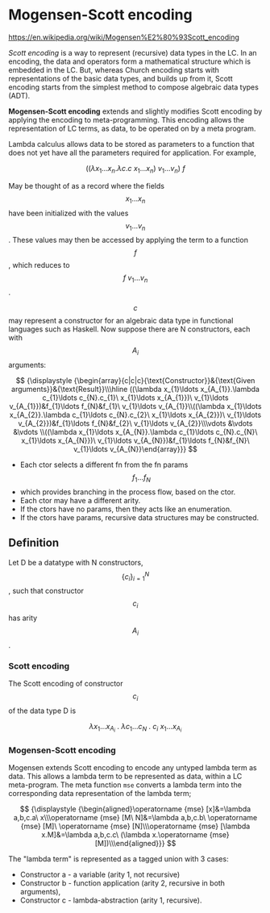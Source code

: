 # Mogensen-Scott encoding

https://en.wikipedia.org/wiki/Mogensen%E2%80%93Scott_encoding

*Scott encoding* is a way to represent (recursive) data types in the LC. In an encoding, the data and operators form a mathematical structure which is embedded in the LC. But, whereas Church encoding starts with representations of the basic data types, and builds up from it, Scott encoding starts from the simplest method to compose algebraic data types (ADT).

**Mogensen-Scott encoding** extends and slightly modifies Scott encoding by applying the encoding to meta-programming. This encoding allows the representation of LC terms, as data, to be operated on by a meta program.


Lambda calculus allows data to be stored as parameters to a function that does not yet have all the parameters required for application. For example,

$$
{\displaystyle ((\lambda x_{1}\ldots x_{n}.\lambda c.c\ x_{1}\ldots x_{n})\ v_{1}\ldots v_{n})\ f}
$$

May be thought of as a record where the fields $$x_1 \ldots x_n$$ have been initialized with the values $$v_1 \ldots v_n$$. These values may then be accessed by applying the term to a function $$f$$, which reduces to
$$f\ v_1 \ldots v_n$$.

$$c$$ may represent a constructor for an algebraic data type in functional languages such as Haskell. Now suppose there are N constructors, each with $$A_i$$ arguments:

$$
{\displaystyle {\begin{array}{c|c|c}{\text{Constructor}}&{\text{Given arguments}}&{\text{Result}}\\\hline ((\lambda x_{1}\ldots x_{A_{1}}.\lambda c_{1}\ldots c_{N}.c_{1}\ x_{1}\ldots x_{A_{1}})\ v_{1}\ldots v_{A_{1}})&f_{1}\ldots f_{N}&f_{1}\ v_{1}\ldots v_{A_{1}}\\((\lambda x_{1}\ldots x_{A_{2}}.\lambda c_{1}\ldots c_{N}.c_{2}\ x_{1}\ldots x_{A_{2}})\ v_{1}\ldots v_{A_{2}})&f_{1}\ldots f_{N}&f_{2}\ v_{1}\ldots v_{A_{2}}\\\vdots &\vdots &\vdots \\((\lambda x_{1}\ldots x_{A_{N}}.\lambda c_{1}\ldots c_{N}.c_{N}\ x_{1}\ldots x_{A_{N}})\ v_{1}\ldots v_{A_{N}})&f_{1}\ldots f_{N}&f_{N}\ v_{1}\ldots v_{A_{N}}\end{array}}}
$$

* Each ctor selects a different fn from the fn params $$f_1 \ldots f_N$$
* which provides branching in the process flow, based on the ctor.
* Each ctor may have a different arity.
* If the ctors have no params, then they acts like an enumeration.
* If the ctors have params, recursive data structures may be constructed.


## Definition

Let D be a datatype with N constructors, $$\{c_i\} _{i=1} ^N$$, such that constructor $$c_i$$ has arity $$A_i$$.

### Scott encoding

The Scott encoding of constructor $$c_i$$ of the data type D is

$$\lambda x_1 \ldots x _{A_i}\ .\ \lambda c_1 \ldots c_N\ .\ c_i\ x_1 \ldots x_{A_i}$$

### Mogensen-Scott encoding

Mogensen extends Scott encoding to encode any untyped lambda term as data. This allows a lambda term to be represented as data, within a LC meta-program. The meta function `mse` converts a lambda term into the corresponding data representation of the lambda term;

$$
{\displaystyle {\begin{aligned}\operatorname {mse} [x]&=\lambda a,b,c.a\ x\\\operatorname {mse} [M\ N]&=\lambda a,b,c.b\ \operatorname {mse} [M]\ \operatorname {mse} [N]\\\operatorname {mse} [\lambda x.M]&=\lambda a,b,c.c\ (\lambda x.\operatorname {mse} [M])\\\end{aligned}}}
$$

The "lambda term" is represented as a tagged union with 3 cases:
* Constructor a - a variable (arity 1, not recursive)
* Constructor b - function application (arity 2, recursive in both arguments),
* Constructor c - lambda-abstraction (arity 1, recursive).
